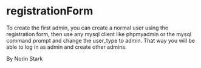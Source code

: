 # registrationForm

To create the first admin, you can create a normal user using the registration form, then use any mysql client like phpmyadmin or the mysql command prompt and change the user_type to admin. That way you will be able to log in as admin and create other admins.

By Norin Stark
